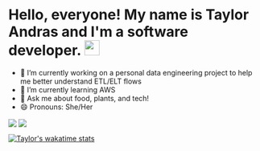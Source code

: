 <!--[![Header](https://raw.githubusercontent.com/MartinHeinz/<OWNER>/<OWNER>/readme_header.png "Header")](https://some-url.dev/) -->
<!--
**tandras92/tandras92** is a ✨ _special_ ✨ repository because its `README.md` (this file) appears on your GitHub profile.
- ⚡ Fun fact: ... 
- - 📫 How to reach me: ...
- 👯 I’m looking to collaborate on ...
- 🤔 I’m looking for help with ...
-->
# Hello, everyone! My name is Taylor Andras and I'm a software developer.  <img src="https://raw.githubusercontent.com/MartinHeinz/MartinHeinz/master/wave.gif" width="30px">



- 🔭 I’m currently working on a personal data engineering project to help me better understand ETL/ELT flows
- 🌱 I’m currently learning AWS
- 💬 Ask me about food, plants, and tech!
- 😄 Pronouns: She/Her


<img align="center" src="https://github-readme-stats.vercel.app/api?username=tandras92&show_icons=true&theme=radical" />
<img align="center" src="https://github-readme-stats.vercel.app/api/top-langs/?username=tandras92&layout=compact" />

[![Taylor's wakatime stats](https://github-readme-stats.vercel.app/api/wakatime?username=tandras92&v=2)](https://github.com/anuraghazra/github-readme-stats)
